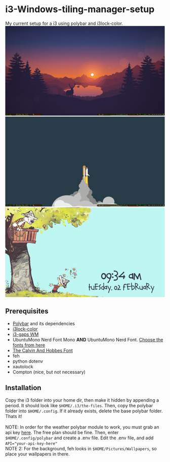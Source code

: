 # i3-Windows-tiling-manager-setup
My current setup for a i3 using polybar and i3lock-color. <br/>
<img alt='rice 1' src='https://github.com/sudocanttype/i3-Windows-tiling-manager-setup/blob/main/img/image1.png'>
<img alt='rice 2' src='https://github.com/sudocanttype/i3-Windows-tiling-manager-setup/blob/main/img/image2.png'>
<img alt='Lock screen' src='https://github.com/sudocanttype/i3-Windows-tiling-manager-setup/blob/main/img/image-locked.png'>

## Prerequisites
  * [Polybar](https://github.com/polybar/polybar) and its dependencies
  * [i3lock-color](https://github.com/Raymo111/i3lock-color)
  * [i3-gaps WM](https://github.com/Airblader/i3)
  * UbuntuMono Nerd Font Mono **AND** UbuntuMono Nerd Font. [Choose the fonts from here](https://github.com/ryanoasis/nerd-fonts/tree/master/patched-fonts/UbuntuMono/Regular/complete)
  * [The Calvin And Hobbes Font](https://www.dafont.com/calvin-and-hobbes.font)
  * feh
  * python dotenv
  * xautolock
  * Compton (nice, but not necessary)

## Installation
Copy the i3 folder into your home dir, then make it hidden by appending a period. It should look like ```$HOME/.i3/the-files```. Then, copy the polybar folder into ```$HOME/.config```. If it already exists, delete the base polybar folder. Thats it! <br/><br/>
NOTE: In order for the weather polybar module to work, you must grab an api key [here](https://openweathermap.org/price). The free plan should be fine. Then, enter ```$HOME/.config/polybar``` and create a .env file. Edit the .env file, and add ```API="your-api-key-here"``` <br/>
NOTE 2: For the background, feh looks in ```$HOME/Pictures/Wallpapers```, so place your wallpapers in there.
